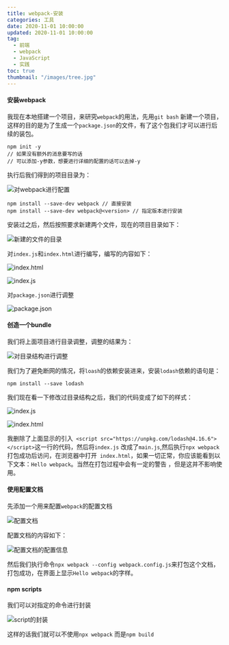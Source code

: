 ```yaml
---
title: webpack-安装
categories: 工具
date: 2020-11-01 10:00:00
updated: 2020-11-01 10:00:00
tag:
  - 前端
  - webpack
  - JavaScript
  - 实践
toc: true
thumbnail: "/images/tree.jpg"
---
```

#### 安装webpack
我现在本地搭建一个项目，来研究`webpack`的用法，先用`git bash` 新建一个项目，这样的目的是为了生成一个`package.json`的文件，有了这个包我们才可以进行后续的装包。
```
npm init -y 
// 如果没有额外的消息要写的话
// 可以添加-y参数，想要进行详细的配置的话可以去掉-y
```

<!--more-->
执行后我们得到的项目目录为：

![对webpack进行配置](https://upload-images.jianshu.io/upload_images/13681871-bdc870fbe5d8a0c3.png?imageMogr2/auto-orient/strip%7CimageView2/2/w/1240)

```
npm install --save-dev webpack // 直接安装
npm install --save-dev webpack@<version> // 指定版本进行安装
```
安装过之后，然后按照要求新建两个文件，现在的项目目录如下：

![新建的文件的目录](https://upload-images.jianshu.io/upload_images/13681871-f5f056ac1da210a5.png?imageMogr2/auto-orient/strip%7CimageView2/2/w/1240)

对`index.js`和`index.html`进行编写，编写的内容如下：

![index.html](https://upload-images.jianshu.io/upload_images/13681871-67c1ab21e5489849.png?imageMogr2/auto-orient/strip%7CimageView2/2/w/1240)

![index.js](https://upload-images.jianshu.io/upload_images/13681871-51bda7af3fee0308.png?imageMogr2/auto-orient/strip%7CimageView2/2/w/1240)

对`package.json`进行调整

![package.json](https://upload-images.jianshu.io/upload_images/13681871-aa76221a6cb7f55e.png?imageMogr2/auto-orient/strip%7CimageView2/2/w/1240)

#### 创造一个bundle
我们将上面项目进行目录调整，调整的结果为：

![对目录结构进行调整](https://upload-images.jianshu.io/upload_images/13681871-702ef259b2d10857.png?imageMogr2/auto-orient/strip%7CimageView2/2/w/1240)

我们为了避免断网的情况，将`loash`的依赖安装进来，安装`lodash`依赖的语句是：
```
npm install --save lodash
```
我们现在看一下修改过目录结构之后，我们的代码变成了如下的样式：

![index.js](https://upload-images.jianshu.io/upload_images/13681871-b5a740c36f85677b.png?imageMogr2/auto-orient/strip%7CimageView2/2/w/1240)

![index.html](https://upload-images.jianshu.io/upload_images/13681871-7910abb0531d992c.png?imageMogr2/auto-orient/strip%7CimageView2/2/w/1240)


我删除了上面显示的引入` <script src="https://unpkg.com/lodash@4.16.6"></script>`这一行的代码，然后将`index.js` 改成了`main.js`,然后执行`npx webpack` 打包成功后访问，在浏览器中打开` index.html`，如果一切正常，你应该能看到以下文本：`Hello webpack`。当然在打包过程中会有一定的警告 ，但是这并不影响使用。

#### 使用配置文档
先添加一个用来配置`webpack`的配置文档

![配置文档](https://upload-images.jianshu.io/upload_images/13681871-62e805a6907b7d56.png?imageMogr2/auto-orient/strip%7CimageView2/2/w/1240)

配置文档的内容如下：

![配置文档的配置信息](https://upload-images.jianshu.io/upload_images/13681871-b537ab847c7532ca.png?imageMogr2/auto-orient/strip%7CimageView2/2/w/1240)

然后我们执行命令`npx webpack --config webpack.config.js`来打包这个文档，打包成功，在界面上显示`Hello webpack`的字样。
#### npm scripts
我们可以对指定的命令进行封装

![script的封装](https://upload-images.jianshu.io/upload_images/13681871-32e0268b5a2cfc13.png?imageMogr2/auto-orient/strip%7CimageView2/2/w/1240)

这样的话我们就可以不使用`npx webpack`  而是`npm build`



